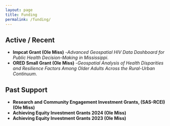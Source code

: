```yaml
---
layout: page
title: Funding
permalink: /funding/
---
```


## Active / Recent
- **Impcat Grant (Ole Miss)** -*Advanced Geospatial HIV Data Dashboard for Public Health Decision-Making in Mississippi*.  
- **ORED Small Grant (Ole Miss)** -*Geospatial Analysis of Health Disparities and Resilience Factors Among Older Adults Across the Rural-Urban Continuum*. 

## Past Support
- **Research and Community Engagement Investment Grants, (SAS-RCEI) (Ole Miss)** 
- **Achieving Equity Investment Grants 2024 (Ole Miss)** 
- **Achieving Equity Investment Grants 2023 (Ole Miss)** 
